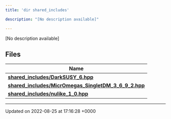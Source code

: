 ```yaml
---
title: 'dir shared_includes'

description: "[No description available]"

---
```







[No description available]

## Files

| Name           |
| -------------- |
| **[shared_includes/DarkSUSY_6.hpp](/documentation/code/files/darksusy__6_8hpp/#file-darksusy-6hpp)**  |
| **[shared_includes/MicrOmegas_SingletDM_3_6_9_2.hpp](/documentation/code/files/micromegas__singletdm__3__6__9__2_8hpp/#file-micromegas-singletdm-3-6-9-2hpp)**  |
| **[shared_includes/nulike_1_0.hpp](/documentation/code/files/nulike__1__0_8hpp/#file-nulike-1-0hpp)**  |






-------------------------------

Updated on 2022-08-25 at 17:16:28 +0000
